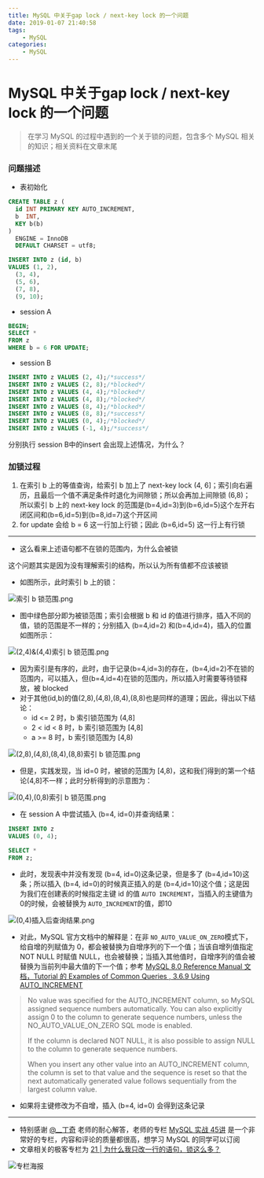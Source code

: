 ```yaml
---
title: MySQL 中关于gap lock / next-key lock 的一个问题
date: 2019-01-07 21:40:58
tags:
    - MySQL
categories: 
    - MySQL
---
```


# MySQL 中关于gap lock / next-key lock 的一个问题

> 在学习 MySQL 的过程中遇到的一个关于锁的问题，包含多个 MySQL 相关的知识；相关资料在文章末尾

### 问题描述

- 表初始化

```sql
CREATE TABLE z (
  id INT PRIMARY KEY AUTO_INCREMENT,
  b  INT,
  KEY b(b)
)
  ENGINE = InnoDB
  DEFAULT CHARSET = utf8;

INSERT INTO z (id, b)
VALUES (1, 2),
  (3, 4),
  (5, 6),
  (7, 8),
  (9, 10);
```

- session A

```sql
BEGIN;
SELECT *
FROM z
WHERE b = 6 FOR UPDATE;
```

- session B

```sql
INSERT INTO z VALUES (2, 4);/*success*/
INSERT INTO z VALUES (2, 8);/*blocked*/
INSERT INTO z VALUES (4, 4);/*blocked*/
INSERT INTO z VALUES (4, 8);/*blocked*/
INSERT INTO z VALUES (8, 4);/*blocked*/
INSERT INTO z VALUES (8, 8);/*success*/
INSERT INTO z VALUES (0, 4);/*blocked*/
INSERT INTO z VALUES (-1, 4);/*success*/
```

分别执行 session B中的insert 会出现上述情况，为什么？

### 加锁过程

1. 在索引 b 上的等值查询，给索引 b 加上了 next-key lock (4, 6]；索引向右遍历，且最后一个值不满足条件时退化为间隙锁；所以会再加上间隙锁 (6,8)；所以索引 b 上的 next-key lock 的范围是(b=4,id=3)到(b=6,id=5)这个左开右闭区间和(b=6,id=5)到(b=8,id=7)这个开区间
2. for update 会给 b = 6 这一行加上行锁；因此 (b=6,id=5) 这一行上有行锁

---

- 这么看来上述语句都不在锁的范围内，为什么会被锁

这个问题其实是因为没有理解索引的结构，所以认为所有值都不应该被锁

- 如图所示，此时索引 b 上的锁：

![索引 b 锁范围.png](https://hellowoodes.oss-cn-beijing.aliyuncs.com/blog/mysql/lock/%E7%B4%A2%E5%BC%95%20b%20%E9%94%81%E8%8C%83%E5%9B%B4.png)

- 图中绿色部分即为被锁范围；索引会根据 b 和 id 的值进行排序，插入不同的值，锁的范围是不一样的；分别插入 (b=4,id=2) 和(b=4,id=4)，插入的位置如图所示：

![(2,4)&(4,4)索引 b 锁范围.png](https://hellowoodes.oss-cn-beijing.aliyuncs.com/blog/mysql/lock/%282%2C4%29%26%284%2C4%29%E7%B4%A2%E5%BC%95%20b%20%E9%94%81%E8%8C%83%E5%9B%B4.png)

- 因为索引是有序的，此时，由于记录(b=4,id=3)的存在，(b=4,id=2)不在锁的范围内，可以插入，但(b=4,id=4)在锁的范围内，所以插入时需要等待锁释放，被 blocked
- 对于其他(id,b)的值(2,8),(4,8),(8,4),(8,8)也是同样的道理；因此，得出以下结论：
  - id <= 2 时，b 索引锁范围为 (4,8]
  - 2 < id < 8 时，b 索引锁范围为 [4,8]
  - a >= 8 时，b 索引锁范围为 [4,8)

![(2,8),(4,8),(8,4),(8,8)索引 b 锁范围.png](https://hellowoodes.oss-cn-beijing.aliyuncs.com/blog/mysql/lock/%282%2C8%29%2C%284%2C8%29%2C%288%2C4%29%2C%288%2C8%29%E7%B4%A2%E5%BC%95%20b%20%E9%94%81%E8%8C%83%E5%9B%B4.png)

- 但是，实践发现，当 id=0 时，被锁的范围为 [4,8)，这和我们得到的第一个结论(4,8]不一样；此时分析得到的示意图为：

![(0,4),(0,8)索引 b 锁范围.png](https://hellowoodes.oss-cn-beijing.aliyuncs.com/blog/mysql/lock/%280%2C4%29%2C%280%2C8%29%E7%B4%A2%E5%BC%95%20b%20%E9%94%81%E8%8C%83%E5%9B%B4.png)

- 在 session A 中尝试插入 (b=4, id=0)并查询结果：

```sql
INSERT INTO z
VALUES (0, 4);

SELECT *
FROM z;
```

- 此时，发现表中并没有发现 (b=4, id=0)这条记录，但是多了 (b=4,id=10)这条；所以插入 (b=4, id=0)的时候真正插入的是 (b=4,id=10)这个值；这是因为我们在创建表的时候指定主键 id 的值 `AUTO INCREMENT`，当插入的主键值为0的时候，会被替换为 `AUTO_INCREMENT`的值，即10

![(0,4)插入后查询结果.png](https://hellowoodes.oss-cn-beijing.aliyuncs.com/blog/mysql/lock/%280%2C4%29%E6%8F%92%E5%85%A5%E5%90%8E%E6%9F%A5%E8%AF%A2%E7%BB%93%E6%9E%9C.png)

- 对此，MySQL 官方文档中的解释是：在非 `NO_AUTO_VALUE_ON_ZERO`模式下，给自增的列赋值为 0，都会被替换为自增序列的下一个值；当该自增列值指定 NOT NULL 时赋值 NULL，也会被替换；当插入其他值时，自增序列的值会被替换为当前列中最大值的下一个值；参考 [MySQL 8.0 Reference Manual  文档，Tutorial 的 Examples of Common Queries , 3.6.9 Using AUTO_INCREMENT](https://dev.mysql.com/doc/refman/8.0/en/example-auto-increment.html)

> No value was specified for the AUTO_INCREMENT column, so MySQL assigned sequence numbers automatically. You can also explicitly assign 0 to the column to generate sequence numbers, unless the NO_AUTO_VALUE_ON_ZERO SQL mode is enabled.
>
> If the column is declared NOT NULL, it is also possible to assign NULL to the column to generate sequence numbers.
>
> When you insert any other value into an AUTO_INCREMENT column, the column is set to that value and the sequence is reset so that the next automatically generated value follows sequentially from the largest column value.

- 如果将主键修改为不自增，插入 (b=4, id=0) 会得到这条记录

---

- 特别感谢 [@__丁奇](https://weibo.com/tdingqi?is_all=1) 老师的耐心解答，老师的专栏 [MySQL 实战 45讲](http://gk.link/a/101Si) 是一个非常好的专栏，内容和评论的质量都很高，想学习 MySQL 的同学可以订阅
- 文章相关的极客专栏为 [21 | 为什么我只改一行的语句，锁这么多？](https://time.geekbang.org/column/article/75659)

![专栏海报](https://hellowoodes.oss-cn-beijing.aliyuncs.com/blog/mysql/lock/MySQL%20%E4%B8%93%E6%A0%8F%E6%B5%B7%E6%8A%A5.jpeg)
